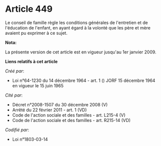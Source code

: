 # Article 449

Le conseil de famille règle les conditions générales de l'entretien et de l'éducation de l'enfant, en ayant égard à la
volonté que les père et mère avaient pu exprimer à ce sujet.

**Nota:**

La présente version de cet article est en vigueur jusqu'au 1er janvier 2009.

**Liens relatifs à cet article**

_Créé par_:

  - Loi n°64-1230 du 14 décembre 1964 - art. 1 () JORF 15 décembre 1964 en vigueur le 15 juin 1965

_Cité par_:

  - Décret n°2008-1507 du 30 décembre 2008 (V)
  - Arrêté du 22 février 2011 - art. 1 (VD)
  - Code de l'action sociale et des familles - art. L215-4 (V)
  - Code de l'action sociale et des familles - art. R215-14 (VD)

_Codifié par_:

  - Loi n°1803-03-14
